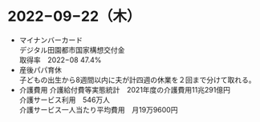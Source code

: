 # 2022−09−22（木）
* マイナンバーカード<BR>
  デジタル田園都市国家構想交付金<br>
  取得率　2022−08 47.4%<BR>
* 産後パパ育休<BR>
  子どもの出生から8週間以内に夫が計四週の休業を２回まで分けて取れる。<BR>
* 介護費用
  介護給付費等実態統計　2021年度の介護費用11兆291億円<BR>
  介護サービス利用　546万人<BR>
  介護サービス一人当たり平均費用　月19万9600円<BR>
  
  

  
  

